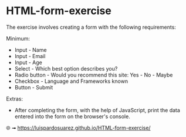# HTML-form-exercise

The exercise involves creating a form with the following requirements:

Minimum:
- Input - Name
- Input - Email
- Input - Age
- Select - Which best option describes you?
- Radio button - Would you recommend this site: Yes - No - Maybe
- Checkbox - Language and Frameworks known
- Button - Submit

Extras:
- After completing the form, with the help of JavaScript, print the data entered into the form on the browser's console.

🌐 ➟ https://luispardosuarez.github.io/HTML-form-exercise/
